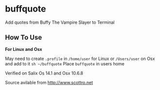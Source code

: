 # buffquote
Add quotes from Buffy The Vampire Slayer to Terminal 

## How To Use
**For Linux and Osx**

May need to create `.profile` in `/home/user` for Linux or `/Users/user` on Osx
and add to it `sh ~/buffquote`
Place `buffquote` in users home

Verified on Salix Os 14.1 and Osx 10.6.8

Source avilable from http://www.scottro.net
